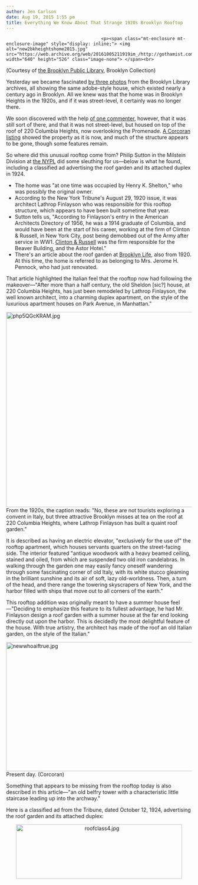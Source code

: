 ```yaml
---
author: Jen Carlson
date: Aug 19, 2015 1:55 pm
title: Everything We Know About That Strange 1920s Brooklyn Rooftop
---
```


	
										<p><span class="mt-enclosure mt-enclosure-image" style="display: inline;"> <img alt="new2bkheightshome2015.jpg" src="https://web.archive.org/web/20161005211919im_/http://gothamist.com/attachments/arts_jen/new2bkheightshome2015.jpg" width="640" height="526" class="image-none"> </span><br>
<span class="photo_caption">(Courtesy of <a href="https://web.archive.org/web/20161005211919/http://catalog.brooklynpubliclibrary.org/">the Brooklyn Public Library</a>, Brooklyn Collection)</span></p>

<p>Yesterday we became fascinated <a href="https://web.archive.org/web/20161005211919/http://gothamist.com/2015/08/18/spanish_brooklyn.php">by three photos</a> from the Brooklyn Library archives, all showing the same adobe-style house, which existed nearly a century ago in Brooklyn. All we knew was that the home was in Brooklyn Heights in the 1920s, and if it was street-level, it certainly was no longer there. </p>

<p>We soon discovered with the help <a href="https://web.archive.org/web/20161005211919/http://gothamist.com/2015/08/18/spanish_brooklyn.php">of one commenter</a>, however, that it was still sort of there, and that it was not street-level, but housed on top of the roof of 220 Columbia Heights, now overlooking the Promenade. <a href="https://web.archive.org/web/20161005211919/http://www.corcoran.com/nyc/Listings/Display/2180605">A Corcoran listing</a> showed the property as it is now, and much of the structure appears to be gone, though some features remain. </p>

<p>So where did this unusual rooftop come from? Philip Sutton in the Milstein Division at <a href="https://web.archive.org/web/20161005211919/http://nypl.org/">the NYPL</a> did some sleuthing for us&#x2014;below is what he found, including a classified ad advertising the roof garden and its attached duplex in 1924.</p>

<ul><li>The home was &quot;at one time was occupied by Henry K. Shelton,&quot; who was possibly the original owner.
</li><li>According to the New York Tribune&apos;s August 29, 1920 issue, it was architect Lathrop Finlayson who was responsible for this rooftop structure, which appears to have been built sometime that year.
</li><li>Sutton tells us, &quot;According to Finlayson&apos;s entry in the American Architects Directory of 1956, he was a 1914 graduate of Columbia, and would have been at the start of his career, working at the firm of Clinton &amp; Russell, in New York City, post being demobbed out of the Army after service in WW1. <a href="https://web.archive.org/web/20161005211919/https://en.wikipedia.org/wiki/Clinton_and_Russell">Clinton &amp; Russell</a> was the firm responsible for the Beaver Building, and the Astor Hotel.&quot;
</li><li>There&apos;s an article about the roof garden at <a href="https://web.archive.org/web/20161005211919/http://bklyn.newspapers.com/newspage/83189858/">Brooklyn Life</a>, also from 1920. At this time, the home is referred to as belonging to Mrs. Jerome H. Pennock, who had just renovated.</li></ul>That article highlighted the Italian feel that the rooftop now had following the makeover&#x2014;&quot;After more than a half century, the old Sheldon [sic?] house, at 220 Columbia Heights, has just been remodeled by Lathrop Finlayson, the well known architect, into a charming duplex apartment, on the style of the luxurious apartment houses on Park Avenue, in Manhattan.&quot;

<p><span class="mt-enclosure mt-enclosure-image" style="display: inline;"> <img alt="php5QGcKRAM.jpg" src="https://web.archive.org/web/20161005211919im_/http://gothamist.com/attachments/arts_jen/php5QGcKRAM.jpg" width="640" height="528" class="image-none"> </span><br>
<span class="photo_caption">From the 1920s, the caption reads: &quot;No, these are not tourists exploring a convent in Italy, but three attractive Brooklyn misses at tea on the roof at 220 Columbia Heights, where Lathrop Finlayson has built a quaint roof garden.&quot;</span></p>

<p>It is described as having an electric elevator, &quot;exclusively for the use of&quot; the rooftop apartment, which houses servants quarters on the street-facing side. The interior featured &quot;antique woodwork with a heavy beamed ceiling, stained and oiled, from which are suspended two old iron candelabras. In walking through the garden one may easily fancy oneself wandering through some fascinating corner of old Italy, with its white stucco gleaming in the brilliant sunshine and its air of soft, lazy old-worldness. Then, a turn of the head, and there range the towering skyscrapers of New York, and the harbor filled with ships that move out to all corners of the earth.&quot;</p>

<p>This rooftop addition was originally meant to have a summer house feel&#x2014;&quot;Deciding to emphasize this feature to its fullest advantage, he had Mr. Finlayson design a roof garden with a summer house at the far end looking directly out upon the harbor. This is decidedly the most delightful feature of the house. With true artistry, the architect has made of the roof an old Italian garden, on the style of the Italian.&quot; </p>

<p><span class="mt-enclosure mt-enclosure-image" style="display: inline;"> <img alt="newwhoaiftrue.jpg" src="https://web.archive.org/web/20161005211919im_/http://gothamist.com/attachments/arts_jen/newwhoaiftrue.jpg" width="640" height="349" class="image-none"> </span><br>
<span class="photo_caption">Present day. (Corcoran)</span></p>

<p>Something that appears to be missing from the rooftop today is also described in this article&#x2014;&quot;an old belfry tower with a characteristic little staircase leading up into the archway.&quot;</p>

<p>Here is a classified ad from the Tribune, dated October 12, 1924, advertising the roof garden and its attached duplex:</p>

<center><span class="mt-enclosure mt-enclosure-image" style="display: inline;"> <img alt="roofclass4.jpg" src="https://web.archive.org/web/20161005211919im_/http://gothamist.com/attachments/arts_jen/roofclass4.jpg" width="450" height="147" class="image-none"> </span></center>					
										
									
				